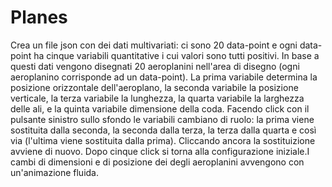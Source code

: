 # Planes

Crea un file json con dei dati multivariati: ci sono 20 data-point e
ogni data-point ha cinque variabili quantitative i cui valori sono tutti
positivi. In base a questi dati vengono disegnati 20 aeroplanini nell'area di
disegno (ogni aeroplanino corrisponde ad un data-point). La prima
variabile determina la posizione orizzontale dell'aeroplano, la seconda
variabile la posizione verticale, la terza variabile la lunghezza, la
quarta variabile la larghezza delle ali, e la quinta variabile
dimensione della coda. Facendo click con il pulsante sinistro sullo
sfondo le variabili cambiano di ruolo: la prima viene sostituita dalla
seconda, la seconda dalla terza, la terza dalla quarta e così via
(l'ultima viene sostituita dalla prima). Cliccando ancora la
sostituizione avviene di nuovo. Dopo cinque click si torna alla
configurazione iniziale.I cambi di dimensioni e di
posizione dei degli aeroplanini avvengono con un'animazione fluida.
